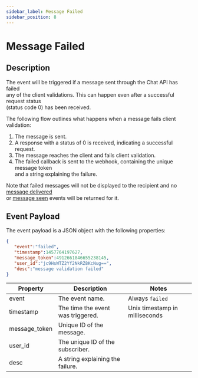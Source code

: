 ```yaml
---
sidebar_label: Message Failed
sidebar_position: 8
---
```


# Message Failed

## Description

The event will be triggered if a message sent through the Chat API has failed<br/>
any of the client validations. This can happen even after a successful request status<br/>
(status code 0) has been received.

The following flow outlines what happens when a message fails client validation:

1. The message is sent.
2. A response with a status of 0 is received, indicating a successful request.
3. The message reaches the client and fails client validation.
4. The failed callback is sent to the webhook, containing the unique message token<br/>
and a string explaining the failure.

Note that failed messages will not be displayed to the recipient and no [message delivered](./message-delivered)<br/> or [message seen](./message-seen) events will be returned for it.

## Event Payload
The event payload is a JSON object with the following properties:
```json title="Example"
{  
   "event":"failed",
   "timestamp":1457764197627,
   "message_token":4912661846655238145,
   "user_id":"jc9HsWTZ2Yf2NkRZ8KcNug==",
   "desc":"message validation failed"
}
```
| Property | Description | Notes |
| --- | --- | --- |
| event | The event name. | Always `failed` |
| timestamp | The time the event was triggered. | Unix timestamp in milliseconds |
| message_token | Unique ID of the message. |
| user_id | The unique ID of the subscriber. |
| desc | A string explaining the failure. |